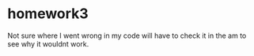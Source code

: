 # homework3
Not sure where I went wrong in my code will have to check it in the am to see why it wouldnt work.
